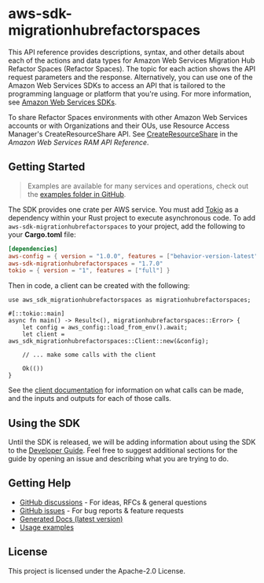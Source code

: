 # aws-sdk-migrationhubrefactorspaces

This API reference provides descriptions, syntax, and other details about each of the actions and data types for Amazon Web Services Migration Hub Refactor Spaces (Refactor Spaces). The topic for each action shows the API request parameters and the response. Alternatively, you can use one of the Amazon Web Services SDKs to access an API that is tailored to the programming language or platform that you're using. For more information, see [Amazon Web Services SDKs](https://aws.amazon.com/tools/#SDKs).

To share Refactor Spaces environments with other Amazon Web Services accounts or with Organizations and their OUs, use Resource Access Manager's CreateResourceShare API. See [CreateResourceShare](https://docs.aws.amazon.com/ram/latest/APIReference/API_CreateResourceShare.html) in the _Amazon Web Services RAM API Reference_.

## Getting Started

> Examples are available for many services and operations, check out the
> [examples folder in GitHub](https://github.com/awslabs/aws-sdk-rust/tree/main/examples).

The SDK provides one crate per AWS service. You must add [Tokio](https://crates.io/crates/tokio)
as a dependency within your Rust project to execute asynchronous code. To add `aws-sdk-migrationhubrefactorspaces` to
your project, add the following to your **Cargo.toml** file:

```toml
[dependencies]
aws-config = { version = "1.0.0", features = ["behavior-version-latest"] }
aws-sdk-migrationhubrefactorspaces = "1.7.0"
tokio = { version = "1", features = ["full"] }
```

Then in code, a client can be created with the following:

```rust,no_run
use aws_sdk_migrationhubrefactorspaces as migrationhubrefactorspaces;

#[::tokio::main]
async fn main() -> Result<(), migrationhubrefactorspaces::Error> {
    let config = aws_config::load_from_env().await;
    let client = aws_sdk_migrationhubrefactorspaces::Client::new(&config);

    // ... make some calls with the client

    Ok(())
}
```

See the [client documentation](https://docs.rs/aws-sdk-migrationhubrefactorspaces/latest/aws_sdk_migrationhubrefactorspaces/client/struct.Client.html)
for information on what calls can be made, and the inputs and outputs for each of those calls.

## Using the SDK

Until the SDK is released, we will be adding information about using the SDK to the
[Developer Guide](https://docs.aws.amazon.com/sdk-for-rust/latest/dg/welcome.html). Feel free to suggest
additional sections for the guide by opening an issue and describing what you are trying to do.

## Getting Help

* [GitHub discussions](https://github.com/awslabs/aws-sdk-rust/discussions) - For ideas, RFCs & general questions
* [GitHub issues](https://github.com/awslabs/aws-sdk-rust/issues/new/choose) - For bug reports & feature requests
* [Generated Docs (latest version)](https://awslabs.github.io/aws-sdk-rust/)
* [Usage examples](https://github.com/awslabs/aws-sdk-rust/tree/main/examples)

## License

This project is licensed under the Apache-2.0 License.

